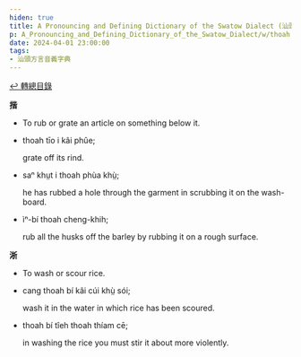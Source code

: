 ```yaml
---
hiden: true
title: A Pronouncing and Defining Dictionary of the Swatow Dialect (汕頭方言音義字典) / thoah
p: A_Pronouncing_and_Defining_Dictionary_of_the_Swatow_Dialect/w/thoah
date: 2024-04-01 23:00:00
tags: 
- 汕頭方言音義字典
---
```


[↩️ 轉總目錄](/A_Pronouncing_and_Defining_Dictionary_of_the_Swatow_Dialect)


**揩**
- To rub or grate an article on something below it.

- thoah tīo i kâi phûe;

  grate off its rind.

- saⁿ khṳt i thoah phùa khṳ̀;

  he has rubbed a hole through the garment in scrubbing it on the wash-board.

- ìⁿ-bí thoah cheng-khih;

  rub all the husks off the barley by rubbing it on a rough surface.

**淅**
- To wash or scour rice.

- cang thoah bí kâi cúi khṳ̀ sói;

  wash it in the water in which rice has been scoured.

- thoah bí tîeh thoah thíam cē;

  in washing the rice you must stir it about more violently.